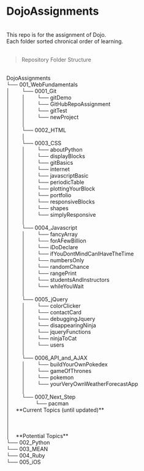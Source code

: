 # DojoAssignments<br />
<br />
This repo is for the assignment of Dojo.<br />
Each folder sorted chronical order of learning.<br />
<br />

>Repository Folder Structure<br />
<br />
DojoAssignments<br />
└── 001_WebFundamentals<br />
│&nbsp;&nbsp;&nbsp;&nbsp;&nbsp;&nbsp;&nbsp;&nbsp;└── 0001_Git<br />
│&nbsp;&nbsp;&nbsp;&nbsp;&nbsp;&nbsp;&nbsp;&nbsp;│&nbsp;&nbsp;&nbsp;&nbsp;&nbsp;&nbsp;&nbsp;&nbsp;└── gitDemo<br />
│&nbsp;&nbsp;&nbsp;&nbsp;&nbsp;&nbsp;&nbsp;&nbsp;│&nbsp;&nbsp;&nbsp;&nbsp;&nbsp;&nbsp;&nbsp;&nbsp;└── GitHubRepoAssignment<br />
│&nbsp;&nbsp;&nbsp;&nbsp;&nbsp;&nbsp;&nbsp;&nbsp;│&nbsp;&nbsp;&nbsp;&nbsp;&nbsp;&nbsp;&nbsp;&nbsp;└── gitTest<br />
│&nbsp;&nbsp;&nbsp;&nbsp;&nbsp;&nbsp;&nbsp;&nbsp;│&nbsp;&nbsp;&nbsp;&nbsp;&nbsp;&nbsp;&nbsp;&nbsp;└── newProject<br />
│&nbsp;&nbsp;&nbsp;&nbsp;&nbsp;&nbsp;&nbsp;&nbsp;│<br />
│&nbsp;&nbsp;&nbsp;&nbsp;&nbsp;&nbsp;&nbsp;&nbsp;└── 0002_HTML<br />
│&nbsp;&nbsp;&nbsp;&nbsp;&nbsp;&nbsp;&nbsp;&nbsp;│<br />
│&nbsp;&nbsp;&nbsp;&nbsp;&nbsp;&nbsp;&nbsp;&nbsp;└── 0003_CSS<br />
│&nbsp;&nbsp;&nbsp;&nbsp;&nbsp;&nbsp;&nbsp;&nbsp;│&nbsp;&nbsp;&nbsp;&nbsp;&nbsp;&nbsp;&nbsp;&nbsp;└── aboutPython<br />
│&nbsp;&nbsp;&nbsp;&nbsp;&nbsp;&nbsp;&nbsp;&nbsp;│&nbsp;&nbsp;&nbsp;&nbsp;&nbsp;&nbsp;&nbsp;&nbsp;└── displayBlocks<br />
│&nbsp;&nbsp;&nbsp;&nbsp;&nbsp;&nbsp;&nbsp;&nbsp;│&nbsp;&nbsp;&nbsp;&nbsp;&nbsp;&nbsp;&nbsp;&nbsp;└── gitBasics<br />
│&nbsp;&nbsp;&nbsp;&nbsp;&nbsp;&nbsp;&nbsp;&nbsp;│&nbsp;&nbsp;&nbsp;&nbsp;&nbsp;&nbsp;&nbsp;&nbsp;└── internet<br />
│&nbsp;&nbsp;&nbsp;&nbsp;&nbsp;&nbsp;&nbsp;&nbsp;│&nbsp;&nbsp;&nbsp;&nbsp;&nbsp;&nbsp;&nbsp;&nbsp;└── javascriptBasic<br />
│&nbsp;&nbsp;&nbsp;&nbsp;&nbsp;&nbsp;&nbsp;&nbsp;│&nbsp;&nbsp;&nbsp;&nbsp;&nbsp;&nbsp;&nbsp;&nbsp;└── periodicTable<br />
│&nbsp;&nbsp;&nbsp;&nbsp;&nbsp;&nbsp;&nbsp;&nbsp;│&nbsp;&nbsp;&nbsp;&nbsp;&nbsp;&nbsp;&nbsp;&nbsp;└── plottingYourBlock<br />
│&nbsp;&nbsp;&nbsp;&nbsp;&nbsp;&nbsp;&nbsp;&nbsp;│&nbsp;&nbsp;&nbsp;&nbsp;&nbsp;&nbsp;&nbsp;&nbsp;└── portfolio<br />
│&nbsp;&nbsp;&nbsp;&nbsp;&nbsp;&nbsp;&nbsp;&nbsp;│&nbsp;&nbsp;&nbsp;&nbsp;&nbsp;&nbsp;&nbsp;&nbsp;└── responsiveBlocks<br />
│&nbsp;&nbsp;&nbsp;&nbsp;&nbsp;&nbsp;&nbsp;&nbsp;│&nbsp;&nbsp;&nbsp;&nbsp;&nbsp;&nbsp;&nbsp;&nbsp;└── shapes<br />
│&nbsp;&nbsp;&nbsp;&nbsp;&nbsp;&nbsp;&nbsp;&nbsp;│&nbsp;&nbsp;&nbsp;&nbsp;&nbsp;&nbsp;&nbsp;&nbsp;└── simplyResponsive<br />
│&nbsp;&nbsp;&nbsp;&nbsp;&nbsp;&nbsp;&nbsp;&nbsp;│<br />
│&nbsp;&nbsp;&nbsp;&nbsp;&nbsp;&nbsp;&nbsp;&nbsp;└── 0004_Javascript<br />
│&nbsp;&nbsp;&nbsp;&nbsp;&nbsp;&nbsp;&nbsp;&nbsp;│&nbsp;&nbsp;&nbsp;&nbsp;&nbsp;&nbsp;&nbsp;&nbsp;└── fancyArray<br />
│&nbsp;&nbsp;&nbsp;&nbsp;&nbsp;&nbsp;&nbsp;&nbsp;│&nbsp;&nbsp;&nbsp;&nbsp;&nbsp;&nbsp;&nbsp;&nbsp;└── forAFewBillion<br />
│&nbsp;&nbsp;&nbsp;&nbsp;&nbsp;&nbsp;&nbsp;&nbsp;│&nbsp;&nbsp;&nbsp;&nbsp;&nbsp;&nbsp;&nbsp;&nbsp;└── iDoDeclare<br />
│&nbsp;&nbsp;&nbsp;&nbsp;&nbsp;&nbsp;&nbsp;&nbsp;│&nbsp;&nbsp;&nbsp;&nbsp;&nbsp;&nbsp;&nbsp;&nbsp;└── ifYouDontMindCanIHaveTheTime<br />
│&nbsp;&nbsp;&nbsp;&nbsp;&nbsp;&nbsp;&nbsp;&nbsp;│&nbsp;&nbsp;&nbsp;&nbsp;&nbsp;&nbsp;&nbsp;&nbsp;└── numbersOnly<br />
│&nbsp;&nbsp;&nbsp;&nbsp;&nbsp;&nbsp;&nbsp;&nbsp;│&nbsp;&nbsp;&nbsp;&nbsp;&nbsp;&nbsp;&nbsp;&nbsp;└── randomChance<br />
│&nbsp;&nbsp;&nbsp;&nbsp;&nbsp;&nbsp;&nbsp;&nbsp;│&nbsp;&nbsp;&nbsp;&nbsp;&nbsp;&nbsp;&nbsp;&nbsp;└── rangePrint<br />
│&nbsp;&nbsp;&nbsp;&nbsp;&nbsp;&nbsp;&nbsp;&nbsp;│&nbsp;&nbsp;&nbsp;&nbsp;&nbsp;&nbsp;&nbsp;&nbsp;└── studentsAndInstructors<br />
│&nbsp;&nbsp;&nbsp;&nbsp;&nbsp;&nbsp;&nbsp;&nbsp;│&nbsp;&nbsp;&nbsp;&nbsp;&nbsp;&nbsp;&nbsp;&nbsp;└── whileYouWait<br />
│&nbsp;&nbsp;&nbsp;&nbsp;&nbsp;&nbsp;&nbsp;&nbsp;│<br />
│&nbsp;&nbsp;&nbsp;&nbsp;&nbsp;&nbsp;&nbsp;&nbsp;└── 0005_jQuery<br />
│&nbsp;&nbsp;&nbsp;&nbsp;&nbsp;&nbsp;&nbsp;&nbsp;│&nbsp;&nbsp;&nbsp;&nbsp;&nbsp;&nbsp;&nbsp;&nbsp;└── colorClicker<br />
│&nbsp;&nbsp;&nbsp;&nbsp;&nbsp;&nbsp;&nbsp;&nbsp;│&nbsp;&nbsp;&nbsp;&nbsp;&nbsp;&nbsp;&nbsp;&nbsp;└── contactCard<br />
│&nbsp;&nbsp;&nbsp;&nbsp;&nbsp;&nbsp;&nbsp;&nbsp;│&nbsp;&nbsp;&nbsp;&nbsp;&nbsp;&nbsp;&nbsp;&nbsp;└── debuggingJquery<br />
│&nbsp;&nbsp;&nbsp;&nbsp;&nbsp;&nbsp;&nbsp;&nbsp;│&nbsp;&nbsp;&nbsp;&nbsp;&nbsp;&nbsp;&nbsp;&nbsp;└── disappearingNinja<br />
│&nbsp;&nbsp;&nbsp;&nbsp;&nbsp;&nbsp;&nbsp;&nbsp;│&nbsp;&nbsp;&nbsp;&nbsp;&nbsp;&nbsp;&nbsp;&nbsp;└── jqueryFunctions<br />
│&nbsp;&nbsp;&nbsp;&nbsp;&nbsp;&nbsp;&nbsp;&nbsp;│&nbsp;&nbsp;&nbsp;&nbsp;&nbsp;&nbsp;&nbsp;&nbsp;└── ninjaToCat<br />
│&nbsp;&nbsp;&nbsp;&nbsp;&nbsp;&nbsp;&nbsp;&nbsp;│&nbsp;&nbsp;&nbsp;&nbsp;&nbsp;&nbsp;&nbsp;&nbsp;└── users<br />
│&nbsp;&nbsp;&nbsp;&nbsp;&nbsp;&nbsp;&nbsp;&nbsp;│<br />
│&nbsp;&nbsp;&nbsp;&nbsp;&nbsp;&nbsp;&nbsp;&nbsp;└── 0006_API_and_AJAX<br />
│&nbsp;&nbsp;&nbsp;&nbsp;&nbsp;&nbsp;&nbsp;&nbsp;│&nbsp;&nbsp;&nbsp;&nbsp;&nbsp;&nbsp;&nbsp;&nbsp;└── buildYourOwnPokedex<br />
│&nbsp;&nbsp;&nbsp;&nbsp;&nbsp;&nbsp;&nbsp;&nbsp;│&nbsp;&nbsp;&nbsp;&nbsp;&nbsp;&nbsp;&nbsp;&nbsp;└── gameOfThrones<br />
│&nbsp;&nbsp;&nbsp;&nbsp;&nbsp;&nbsp;&nbsp;&nbsp;│&nbsp;&nbsp;&nbsp;&nbsp;&nbsp;&nbsp;&nbsp;&nbsp;└── pokemon<br />
│&nbsp;&nbsp;&nbsp;&nbsp;&nbsp;&nbsp;&nbsp;&nbsp;│&nbsp;&nbsp;&nbsp;&nbsp;&nbsp;&nbsp;&nbsp;&nbsp;└── yourVeryOwnWeatherForecastApp<br />
│&nbsp;&nbsp;&nbsp;&nbsp;&nbsp;&nbsp;&nbsp;&nbsp;│<br />
│&nbsp;&nbsp;&nbsp;&nbsp;&nbsp;&nbsp;&nbsp;&nbsp;└── 0007_Next_Step<br />
│&nbsp;&nbsp;&nbsp;&nbsp;&nbsp;&nbsp;&nbsp;&nbsp;&nbsp;&nbsp;&nbsp;&nbsp;&nbsp;&nbsp;&nbsp;&nbsp; └── pacman <br />
│&nbsp;&nbsp;&nbsp;&nbsp;**Current Topics (until updated)**<br />
│<br />
│<br />
│<br />
│&nbsp;&nbsp;&nbsp;&nbsp;**Potential Topics**<br />
└── 002_Python<br />
└── 003_MEAN<br />
└── 004_Ruby<br />
└── 005_iOS<br />







